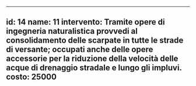 ---

id: 14
name: 11
intervento: Tramite opere di ingegneria naturalistica provvedi al consolidamento delle scarpate in tutte le strade di versante; occupati anche delle opere accessorie per la riduzione della velocità delle acque di drenaggio stradale e lungo gli impluvi.
costo: 25000
---